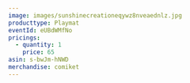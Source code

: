 ```yaml
---
image: images/sunshinecreationeqywz8nveaednlz.jpg
producttype: Playmat
eventId: eUBdWMfNo
pricings:
  - quantity: 1
    price: 65
asin: s-bwJm-hNWD
merchandise: comiket
---
```

